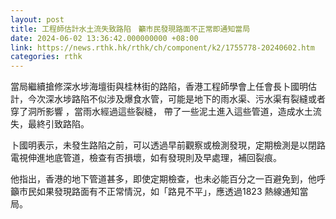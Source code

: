 ```yaml
---
layout: post
title: 工程師估計水土流失致路陷　籲市民發現路面不正常即通知當局
date: 2024-06-02 13:36:42.000000000 +08:00
link: https://news.rthk.hk/rthk/ch/component/k2/1755778-20240602.htm
categories: rthk
---
```


當局繼續搶修深水埗海壇街與桂林街的路陷，香港工程師學會上任會長卜國明估計，今次深水埗路陷不似涉及爆食水管，可能是地下的雨水渠、污水渠有裂縫或者穿了洞所影響 ，當雨水經過這些裂縫， 帶了一些泥土進入這些管道，造成水土流失，最終引致路陷。

卜國明表示，未發生路陷之前，可以透過早前觀察或檢測發現，定期檢測是以閉路電視伸進地底管道，檢查有否損壞，如有發現則及早處理，補回裂痕。

他指出，香港的地下管道甚多，即使定期檢查，也未必能百分之一百避免到，他呼籲市民如果發現路面有不正常情況，如「路見不平」，應透過1823 熱線通知當局。
